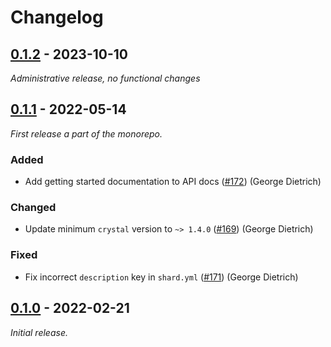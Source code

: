 # Changelog

## [0.1.2] - 2023-10-10

_Administrative release, no functional changes_

## [0.1.1] - 2022-05-14

_First release a part of the monorepo._

### Added

- Add getting started documentation to API docs ([#172](https://github.com/athena-framework/athena/pull/172)) (George Dietrich)

### Changed

- Update minimum `crystal` version to `~> 1.4.0` ([#169](https://github.com/athena-framework/athena/pull/169)) (George Dietrich)

### Fixed

- Fix incorrect `description` key in `shard.yml` ([#171](https://github.com/athena-framework/athena/pull/171)) (George Dietrich)

## [0.1.0] - 2022-02-21

_Initial release._

[0.1.2]: https://github.com/athena-framework/image-size/releases/tag/v0.1.2
[0.1.1]: https://github.com/athena-framework/image-size/releases/tag/v0.1.1
[0.1.0]: https://github.com/athena-framework/image-size/releases/tag/v0.1.0
